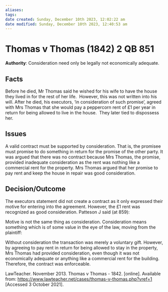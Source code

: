 ```yaml
---
aliases: 
tags: 
date created: Sunday, December 10th 2023, 12:02:22 am
date modified: Sunday, December 10th 2023, 12:40:53 am
---
```


# Thomas v Thomas (1842) 2 QB 851

**Authority**: Consideration need only be legally not economically adequate.

## Facts

Before he died, Mr Thomas said he wished for his wife to have the house they lived in for the rest of her life.  However, this was not written into his will. After he died, his executors, ‘in consideration of such promise’, agreed with Mrs Thomas that she would pay a peppercorn rent of £1 per year in return for being allowed to live in the house.  They later tied to dispossess her.

## Issues

A valid contract must be supported by consideration. That is, the promisee must promise to do something in return for the promise of the other party. It was argued that there was no contract because Mrs Thomas, the promise, provided inadequate consideration as the rent was nothing like a commercial rent for the property. Mrs Thomas argued that her promise to pay rent and keep the house in repair was good consideration.

## Decision/Outcome

The executors statement did not create a contract as it only expressed their motive for entering into the agreement. However, the £1 rent was recognized as good consideration. Patteson J said (at 859):

Motive is not the same thing as consideration. Consideration means something which is of some value in the eye of the law, moving from the plaintiff:

Without consideration the transaction was merely a voluntary gift. However, by agreeing to pay rent in return for being allowed to stay in the property, Mrs Thomas had provided consideration, even though it was not economically adequate or anything like a commercial rent for the building. Therefore, the contract was enforceable.

LawTeacher. November 2013. Thomas v Thomas - 1842. [online]. Available from: <https://www.lawteacher.net/cases/thomas-v-thomas.php?vref=1> [Accessed 3 October 2021].
